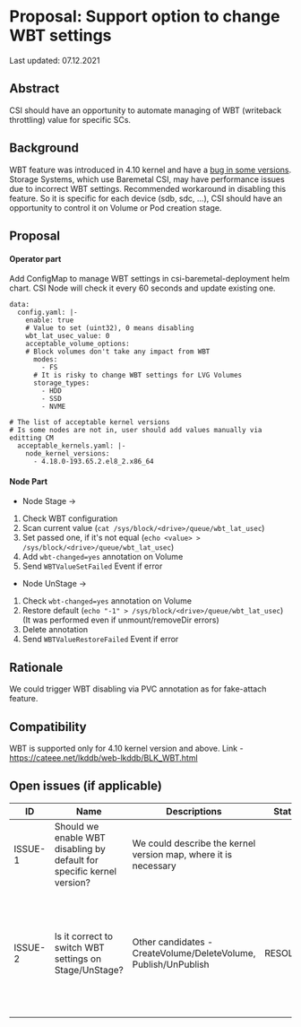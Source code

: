 # Proposal: Support option to change WBT settings

Last updated: 07.12.2021


## Abstract

CSI should have an opportunity to automate managing of WBT (writeback throttling) value for specific SCs.

## Background
WBT feature was introduced in 4.10 kernel and have a [bug in some versions](https://access.redhat.com/solutions/4904681).
Storage Systems, which use Baremetal CSI, may have performance issues due to incorrect WBT settings.
Recommended workaround in disabling this feature.
So it is specific for each device (sdb, sdc, ...), CSI should have an opportunity to control it on Volume or Pod creation stage.

## Proposal

#### Operator part

Add ConfigMap to manage WBT settings in csi-baremetal-deployment helm chart.
CSI Node will check it every 60 seconds and update existing one.

```
data:
  config.yaml: |-
    enable: true
    # Value to set (uint32), 0 means disabling
    wbt_lat_usec_value: 0
    acceptable_volume_options:
    # Block volumes don't take any impact from WBT
      modes:
        - FS
      # It is risky to change WBT settings for LVG Volumes
      storage_types:
        - HDD
        - SSD
        - NVME

# The list of acceptable kernel versions
# Is some nodes are not in, user should add values manually via editting CM
  acceptable_kernels.yaml: |-
    node_kernel_versions:
      - 4.18.0-193.65.2.el8_2.x86_64
```

#### Node Part

- Node Stage ->
1. Check WBT configuration
2. Scan current value (`cat /sys/block/<drive>/queue/wbt_lat_usec`)
3. Set passed one, if it's not equal (`echo <value> > /sys/block/<drive>/queue/wbt_lat_usec`)
4. Add `wbt-changed=yes` annotation on Volume
5. Send `WBTValueSetFailed` Event if error

- Node UnStage ->
1. Check `wbt-changed=yes` annotation on Volume
2. Restore default (`echo "-1" > /sys/block/<drive>/queue/wbt_lat_usec`) (It was performed even if unmount/removeDir errors)
3. Delete annotation
4. Send `WBTValueRestoreFailed` Event if error

## Rationale

We could trigger WBT disabling via PVC annotation as for fake-attach feature.

## Compatibility

WBT is supported only for 4.10 kernel version and above. Link - https://cateee.net/lkddb/web-lkddb/BLK_WBT.html

## Open issues (if applicable)

ID | Name | Descriptions | Status | Comments
---| -----| -------------| ------ | --------
ISSUE-1 | Should we enable WBT disabling by default for specific kernel version? | We could describe the kernel version map, where it is necessary  |   |  The kernel version map is not clarified
ISSUE-2 | Is it correct to switch WBT settings on Stage/UnStage? | Other candidates - CreateVolume/DeleteVolume, Publish/UnPublish | RESOLVED  | In Create/DeleteVolume case settings won't be persisted on node reboot. When volume is shared across the pods you will have to manipulate WBT multiple times on PublishVolume

